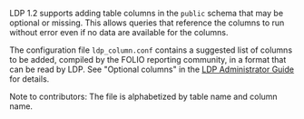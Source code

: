 
LDP 1.2 supports adding table columns in the `public` schema that may
be optional or missing.  This allows queries that reference the
columns to run without error even if no data are available for the
columns.

The configuration file `ldp_column.conf` contains a suggested list of
columns to be added, compiled by the FOLIO reporting community, in a
format that can be read by LDP.  See "Optional columns" in the [LDP
Administrator
Guide](https://github.com/library-data-platform/ldp/blob/main/doc/Admin_Guide.md)
for details.

Note to contributors:  The file is alphabetized by table name and
column name.

